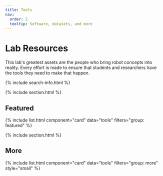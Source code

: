 ```yaml
---
title: Tools
nav:
  order: 2
  tooltip: Software, datasets, and more
---
```


# <i class="fas fa-tools"></i>Lab Resources

This lab's greatest assets are the people who bring robot concepts into reality. Every effort is made to ensure that students and researchers have the tools they need to make that happen.

{% include search-info.html %}

{% include section.html %}

## Featured

{% include list.html component="card" data="tools" filters="group: featured" %}

{% include section.html %}

## More

{% include list.html component="card" data="tools" filters="group: more" style="small" %}
